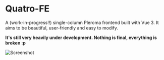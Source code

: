 # Quatro-FE

A (work-in-progress!!) single-column Pleroma frontend built with Vue 3. It aims to be beautiful, user-friendly and easy to modify.

**It's still very heavily under development. Nothing is final, everything is broken :p**

![Screenshot](https://i.postimg.cc/XvsPn8kz/Zrzut-ekranu-z-2022-01-23-21-33-14.png)